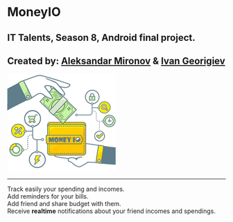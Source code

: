MoneyIO
===================
IT Talents, Season 8, Android final project.
----------
Created by:
[Aleksandar Mironov](https://github.com/AleksandarMironov) & [Ivan Georigiev](https://github.com/roni10b) 
----------

<img src="https://raw.githubusercontent.com/AleksandarMironov/MoneyIO/master/CoverPhoto.jpg" width="250" height="226" />

----------
Track easily your spending and incomes. <br/>
Add reminders for your bills. <br/>
Add friend and share budget with them. <br/>
Receive **realtime** notifications about your friend incomes and spendings. <br/>
